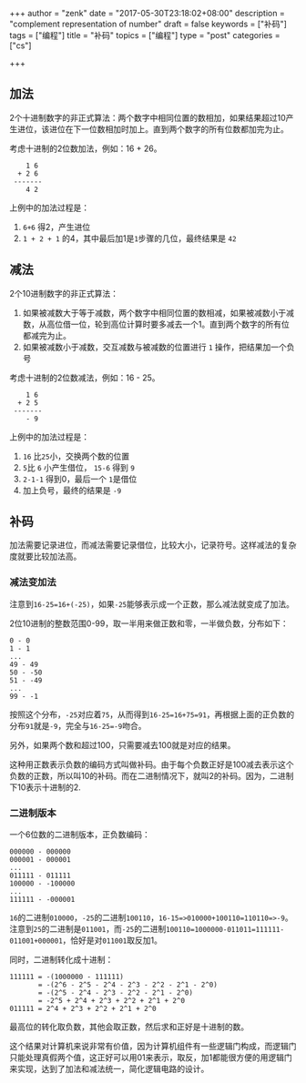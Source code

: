 +++
author = "zenk"
date = "2017-05-30T23:18:02+08:00"
description = "complement representation of number"
draft = false
keywords = ["补码"]
tags = ["编程"]
title = "补码"
topics = ["编程"]
type = "post"
categories = ["cs"]

+++


## 加法

2个十进制数字的非正式算法：两个数字中相同位置的数相加，如果结果超过10产生进位，该进位在下一位数相加时加上。直到两个数字的所有位数都加完为止。

考虑十进制的2位数加法，例如：16 + 26。

```
    1 6
  + 2 6
 -------
    4 2
```


上例中的加法过程是：

1. `6+6` 得2，产生进位
2. `1 + 2 + 1` 的4，其中最后加1是`1`步骤的几位，最终结果是 `42`

## 减法

2个10进制数字的非正式算法：

1. 如果被减数大于等于减数，两个数字中相同位置的数相减，如果被减数小于减数，从高位借一位，轮到高位计算时要多减去一个1。直到两个数字的所有位都减完为止。
2. 如果被减数小于减数，交互减数与被减数的位置进行 `1` 操作，把结果加一个负号

考虑十进制的2位数减法，例如：16 - 25。

```
    1 6
  + 2 5
 -------
    - 9
```

上例中的加法过程是：

1. `16` 比`25`小，交换两个数的位置
2. `5`比 `6` 小产生借位， `15-6` 得到 `9`
3. `2-1-1` 得到0，最后一个 `1`是借位
4. 加上负号，最终的结果是 `-9`

## 补码

加法需要记录进位，而减法需要记录借位，比较大小，记录符号。这样减法的复杂度就要比较加法高。

### 减法变加法

注意到`16-25=16+(-25)`，如果`-25`能够表示成一个正数，那么减法就变成了加法。

2位10进制的整数范围0-99，取一半用来做正数和零，一半做负数，分布如下：

```
0 - 0
1 - 1
...
49 - 49
50 - -50
51 - -49
...
99 - -1
```

按照这个分布，`-25`对应着`75`，从而得到`16-25=16+75=91`，再根据上面的正负数的分布`91`就是`-9`，完全与`16-25=-9`吻合。

另外，如果两个数和超过100，只需要减去100就是对应的结果。

这种用正数表示负数的编码方式叫做补码。由于每个负数正好是100减去表示这个负数的正数，所以叫10的补码。而在二进制情况下，就叫2的补码。因为，二进制下10表示十进制的2.

### 二进制版本

一个6位数的二进制版本，正负数编码：

```
000000 - 000000
000001 - 000001
...
011111 - 011111
100000 - -100000
...
111111 - -000001
```

`16`的二进制`010000`，`-25`的二进制`100110`，`16-15=>010000+100110=110110=>-9`。注意到`25`的二进制是`011001`，而`-25`的二进制`100110=1000000-011011=111111-011001+000001`，恰好是对`011001`取反加1。

同时，二进制转化成十进制：

```
111111 = -(1000000 - 111111)
       = -(2^6 - 2^5 - 2^4 - 2^3 - 2^2 - 2^1 - 2^0)
       = -(2^5 - 2^4 - 2^3 - 2^2 - 2^1 - 2^0)
       = -2^5 + 2^4 + 2^3 + 2^2 + 2^1 + 2^0
011111 = 2^4 + 2^3 + 2^2 + 2^1 + 2^0
```

最高位的转化取负数，其他会取正数，然后求和正好是十进制的数。

这个结果对计算机来说非常有价值，因为计算机组件有一些逻辑门构成，而逻辑门只能处理真假两个值，这正好可以用01来表示，取反，加1都能很方便的用逻辑门来实现，达到了加法和减法统一，简化逻辑电路的设计。
